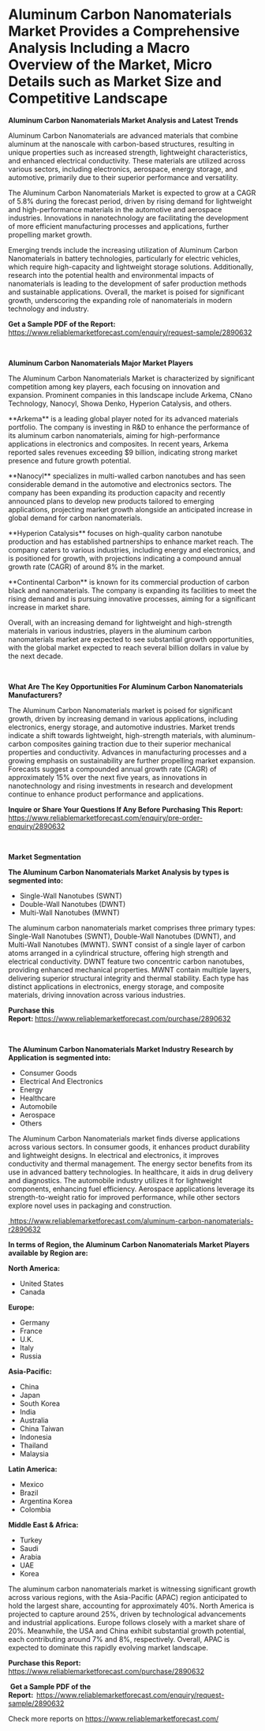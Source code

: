 <p><h1>Aluminum Carbon Nanomaterials Market Provides a Comprehensive Analysis Including a Macro Overview of the Market, Micro Details such as Market Size and Competitive Landscape</h1></p><p><strong>Aluminum Carbon Nanomaterials Market Analysis and Latest Trends</strong></p>
<p><p>Aluminum Carbon Nanomaterials are advanced materials that combine aluminum at the nanoscale with carbon-based structures, resulting in unique properties such as increased strength, lightweight characteristics, and enhanced electrical conductivity. These materials are utilized across various sectors, including electronics, aerospace, energy storage, and automotive, primarily due to their superior performance and versatility.</p><p>The Aluminum Carbon Nanomaterials Market is expected to grow at a CAGR of 5.8% during the forecast period, driven by rising demand for lightweight and high-performance materials in the automotive and aerospace industries. Innovations in nanotechnology are facilitating the development of more efficient manufacturing processes and applications, further propelling market growth.</p><p>Emerging trends include the increasing utilization of Aluminum Carbon Nanomaterials in battery technologies, particularly for electric vehicles, which require high-capacity and lightweight storage solutions. Additionally, research into the potential health and environmental impacts of nanomaterials is leading to the development of safer production methods and sustainable applications. Overall, the market is poised for significant growth, underscoring the expanding role of nanomaterials in modern technology and industry.</p></p>
<p><strong>Get a Sample PDF of the Report:&nbsp;</strong> <a href="https://www.reliablemarketforecast.com/enquiry/request-sample/2890632?utm_campaign=2316&utm_medium=2&utm_source=Github&utm_content=ia&utm_term=14032025&utm_id=aluminum-carbon-nanomaterials">https://www.reliablemarketforecast.com/enquiry/request-sample/2890632</a></p>
<p>&nbsp;</p>
<p><strong>Aluminum Carbon Nanomaterials Major Market Players</strong></p>
<p><p>The Aluminum Carbon Nanomaterials Market is characterized by significant competition among key players, each focusing on innovation and expansion. Prominent companies in this landscape include Arkema, CNano Technology, Nanocyl, Showa Denko, Hyperion Catalysis, and others.</p><p>**Arkema** is a leading global player noted for its advanced materials portfolio. The company is investing in R&D to enhance the performance of its aluminum carbon nanomaterials, aiming for high-performance applications in electronics and composites. In recent years, Arkema reported sales revenues exceeding $9 billion, indicating strong market presence and future growth potential.</p><p>**Nanocyl** specializes in multi-walled carbon nanotubes and has seen considerable demand in the automotive and electronics sectors. The company has been expanding its production capacity and recently announced plans to develop new products tailored to emerging applications, projecting market growth alongside an anticipated increase in global demand for carbon nanomaterials.</p><p>**Hyperion Catalysis** focuses on high-quality carbon nanotube production and has established partnerships to enhance market reach. The company caters to various industries, including energy and electronics, and is positioned for growth, with projections indicating a compound annual growth rate (CAGR) of around 8% in the market.</p><p>**Continental Carbon** is known for its commercial production of carbon black and nanomaterials. The company is expanding its facilities to meet the rising demand and is pursuing innovative processes, aiming for a significant increase in market share.</p><p>Overall, with an increasing demand for lightweight and high-strength materials in various industries, players in the aluminum carbon nanomaterials market are expected to see substantial growth opportunities, with the global market expected to reach several billion dollars in value by the next decade.</p></p>
<p>&nbsp;</p>
<p><strong>What Are The Key Opportunities For Aluminum Carbon Nanomaterials Manufacturers?</strong></p>
<p><p>The Aluminum Carbon Nanomaterials market is poised for significant growth, driven by increasing demand in various applications, including electronics, energy storage, and automotive industries. Market trends indicate a shift towards lightweight, high-strength materials, with aluminum-carbon composites gaining traction due to their superior mechanical properties and conductivity. Advances in manufacturing processes and a growing emphasis on sustainability are further propelling market expansion. Forecasts suggest a compounded annual growth rate (CAGR) of approximately 15% over the next five years, as innovations in nanotechnology and rising investments in research and development continue to enhance product performance and applications.</p></p>
<p><strong>Inquire or Share Your Questions If Any Before Purchasing This Report:</strong> <a href="https://www.reliablemarketforecast.com/enquiry/pre-order-enquiry/2890632?utm_campaign=2316&utm_medium=2&utm_source=Github&utm_content=ia&utm_term=14032025&utm_id=aluminum-carbon-nanomaterials">https://www.reliablemarketforecast.com/enquiry/pre-order-enquiry/2890632</a></p>
<p>&nbsp;</p>
<p><strong>Market Segmentation</strong></p>
<p><strong>The Aluminum Carbon Nanomaterials Market Analysis by types is segmented into:</strong></p>
<p><ul><li>Single-Wall Nanotubes (SWNT)</li><li>Double-Wall Nanotubes (DWNT)</li><li>Multi-Wall Nanotubes (MWNT)</li></ul></p>
<p><p>The aluminum carbon nanomaterials market comprises three primary types: Single-Wall Nanotubes (SWNT), Double-Wall Nanotubes (DWNT), and Multi-Wall Nanotubes (MWNT). SWNT consist of a single layer of carbon atoms arranged in a cylindrical structure, offering high strength and electrical conductivity. DWNT feature two concentric carbon nanotubes, providing enhanced mechanical properties. MWNT contain multiple layers, delivering superior structural integrity and thermal stability. Each type has distinct applications in electronics, energy storage, and composite materials, driving innovation across various industries.</p></p>
<p><strong>Purchase this Report:&nbsp;</strong><a href="https://www.reliablemarketforecast.com/purchase/2890632?utm_campaign=2316&utm_medium=2&utm_source=Github&utm_content=ia&utm_term=14032025&utm_id=aluminum-carbon-nanomaterials">https://www.reliablemarketforecast.com/purchase/2890632</a></p>
<p>&nbsp;</p>
<p><strong>The Aluminum Carbon Nanomaterials Market Industry Research by Application is segmented into:</strong></p>
<p><ul><li>Consumer Goods</li><li>Electrical And Electronics</li><li>Energy</li><li>Healthcare</li><li>Automobile</li><li>Aerospace</li><li>Others</li></ul></p>
<p><p>The Aluminum Carbon Nanomaterials market finds diverse applications across various sectors. In consumer goods, it enhances product durability and lightweight designs. In electrical and electronics, it improves conductivity and thermal management. The energy sector benefits from its use in advanced battery technologies. In healthcare, it aids in drug delivery and diagnostics. The automobile industry utilizes it for lightweight components, enhancing fuel efficiency. Aerospace applications leverage its strength-to-weight ratio for improved performance, while other sectors explore novel uses in packaging and construction.</p></p>
<p><a href="https://www.reliablemarketforecast.com/aluminum-carbon-nanomaterials-r2890632?utm_campaign=2316&utm_medium=2&utm_source=Github&utm_content=ia&utm_term=14032025&utm_id=aluminum-carbon-nanomaterials">&nbsp;https://www.reliablemarketforecast.com/aluminum-carbon-nanomaterials-r2890632</a></p>
<p><strong>In terms of Region, the Aluminum Carbon Nanomaterials Market Players available by Region are:</strong></p>
<p>
    <p> <strong> North America: </strong>
        <ul>
            <li>United States</li>
            <li>Canada</li>
        </ul>
        </p> 
    <p> <strong> Europe: </strong>
        <ul>
            <li>Germany</li>
            <li>France</li>
            <li>U.K.</li>
            <li>Italy</li>
            <li>Russia</li>
        </ul>
        </p> 
    <p> <strong> Asia-Pacific: </strong>
        <ul>
            <li>China</li>
            <li>Japan</li>
            <li>South Korea</li>
            <li>India</li>
            <li>Australia</li>
            <li>China Taiwan</li>
            <li>Indonesia</li>
            <li>Thailand</li>
            <li>Malaysia</li>
        </ul>
        </p> 
    <p> <strong> Latin America: </strong>
        <ul>
            <li>Mexico</li>
            <li>Brazil</li>
            <li>Argentina Korea</li>
            <li>Colombia</li>
        </ul>
        </p> 
    <p> <strong> Middle East & Africa: </strong>
        <ul>
            <li>Turkey</li>
            <li>Saudi</li>
            <li>Arabia</li>
            <li>UAE</li>
            <li>Korea</li>
        </ul>
    </p>
    </p>
<p><p>The aluminum carbon nanomaterials market is witnessing significant growth across various regions, with the Asia-Pacific (APAC) region anticipated to hold the largest share, accounting for approximately 40%. North America is projected to capture around 25%, driven by technological advancements and industrial applications. Europe follows closely with a market share of 20%. Meanwhile, the USA and China exhibit substantial growth potential, each contributing around 7% and 8%, respectively. Overall, APAC is expected to dominate this rapidly evolving market landscape.</p></p>
<p><strong>Purchase this Report: </strong><a href="https://www.reliablemarketforecast.com/purchase/2890632?utm_campaign=2316&utm_medium=2&utm_source=Github&utm_content=ia&utm_term=14032025&utm_id=aluminum-carbon-nanomaterials">https://www.reliablemarketforecast.com/purchase/2890632</a></p>
<p>&nbsp;<strong>Get a Sample PDF of the Report:&nbsp;&nbsp;</strong><a href="https://www.reliablemarketforecast.com/enquiry/request-sample/2890632?utm_campaign=2316&utm_medium=2&utm_source=Github&utm_content=ia&utm_term=14032025&utm_id=aluminum-carbon-nanomaterials">https://www.reliablemarketforecast.com/enquiry/request-sample/2890632</a></p>
<p><strong></strong></p>
<p>Check more reports on <a href="https://www.reliablemarketforecast.com/?utm_campaign=2316&utm_medium=2&utm_source=Github&utm_content=ia&utm_term=14032025&utm_id=aluminum-carbon-nanomaterials">https://www.reliablemarketforecast.com/</a></p>